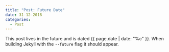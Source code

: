 ```yaml
---
title: "Post: Future Date"
date: 31-12-2018
categories:
  - Post
---
```


This post lives in the future and is dated {{ page.date | date: "%c" }}. When building Jekyll with the `--future` flag it should appear.